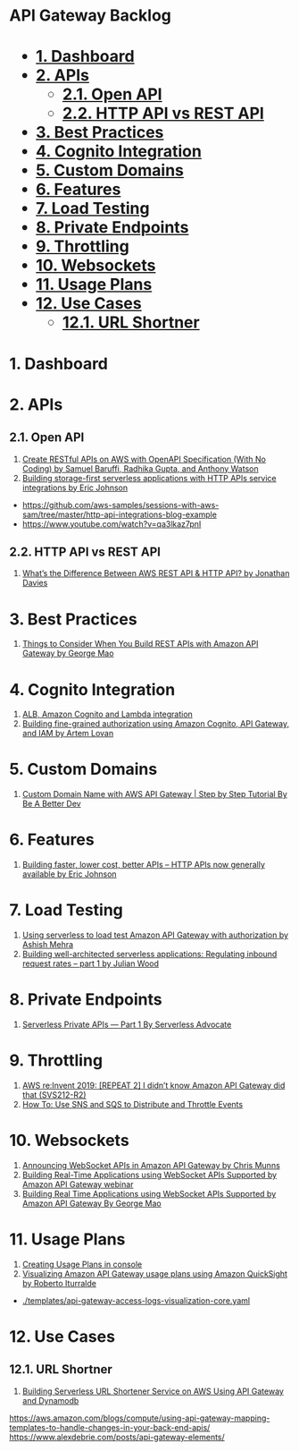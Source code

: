 <H1> API Gateway Backlog<H1>

<!-- TOC -->

- [1. Dashboard](#1-dashboard)
- [2. APIs](#2-apis)
  - [2.1. Open API](#21-open-api)
  - [2.2. HTTP API vs REST API](#22-http-api-vs-rest-api)
- [3. Best Practices](#3-best-practices)
- [4. Cognito Integration](#4-cognito-integration)
- [5. Custom Domains](#5-custom-domains)
- [6. Features](#6-features)
- [7. Load Testing](#7-load-testing)
- [8. Private Endpoints](#8-private-endpoints)
- [9. Throttling](#9-throttling)
- [10. Websockets](#10-websockets)
- [11. Usage Plans](#11-usage-plans)
- [12. Use Cases](#12-use-cases)
  - [12.1. URL Shortner](#121-url-shortner)

<!-- /TOC -->

# 1. Dashboard

# 2. APIs

## 2.1. Open API

1. [Create RESTful APIs on AWS with OpenAPI Specification (With No Coding) by Samuel Baruffi, Radhika Gupta, and Anthony Watson](https://aws.amazon.com/blogs/opensource/create-restful-apis-on-aws-with-openapi-specification-with-no-coding/)
1. [Building storage-first serverless applications with HTTP APIs service integrations by Eric Johnson](https://aws.amazon.com/blogs/compute/building-storage-first-applications-with-http-apis-service-integrations/)
- https://github.com/aws-samples/sessions-with-aws-sam/tree/master/http-api-integrations-blog-example
- https://www.youtube.com/watch?v=qa3lkaz7pnI

## 2.2. HTTP API vs REST API

1. [What’s the Difference Between AWS REST API & HTTP API? by Jonathan Davies](https://www.youtube.com/watch?v=O8RKpHQt6l4)

# 3. Best Practices

1. [Things to Consider When You Build REST APIs with Amazon API Gateway by George Mao](https://aws.amazon.com/blogs/architecture/things-to-consider-when-you-build-rest-apis-with-amazon-api-gateway/)

# 4. Cognito Integration

1. [ALB, Amazon Cognito and Lambda integration](https://serverlessland.com/patterns/alb-cognito-lambda)
1. [Building fine-grained authorization using Amazon Cognito, API Gateway, and IAM by Artem Lovan](https://aws.amazon.com/blogs/security/building-fine-grained-authorization-using-amazon-cognito-api-gateway-and-iam/)

# 5. Custom Domains

1. [Custom Domain Name with AWS API Gateway | Step by Step Tutorial By Be A Better Dev](https://www.youtube.com/watch?v=ESei6XQ7dMg)

# 6. Features

1. [Building faster, lower cost, better APIs – HTTP APIs now generally available by Eric Johnson](https://aws.amazon.com/blogs/compute/building-better-apis-http-apis-now-generally-available/)

# 7. Load Testing

1. [Using serverless to load test Amazon API Gateway with authorization by Ashish Mehra](https://aws.amazon.com/blogs/compute/using-serverless-to-load-test-amazon-api-gateway-with-authorization/)
1. [Building well-architected serverless applications: Regulating inbound request rates – part 1 by Julian Wood](https://aws.amazon.com/blogs/compute/building-well-architected-serverless-applications-regulating-inbound-request-rates-part-1/)

# 8. Private Endpoints

1. [Serverless Private APIs — Part 1 By Serverless Advocate](https://levelup.gitconnected.com/serverless-private-apis-60749934b161)

# 9. Throttling

1. [AWS re:Invent 2019: [REPEAT 2] I didn’t know Amazon API Gateway did that (SVS212-R2)](https://www.youtube.com/watch?v=yfJZc3sJZ8E)
2. [How To: Use SNS and SQS to Distribute and Throttle Events](https://www.jeremydaly.com/how-to-use-sns-and-sqs-to-distribute-and-throttle-events/)

# 10. Websockets

1. [Announcing WebSocket APIs in Amazon API Gateway by Chris Munns](https://aws.amazon.com/blogs/compute/announcing-websocket-apis-in-amazon-api-gateway/)
4. [Building Real-Time Applications using WebSocket APIs Supported by Amazon API Gateway webinar](https://aws.amazon.com/blogs/compute/announcing-websocket-apis-in-amazon-api-gateway/)
3. [Building Real Time Applications using WebSocket APIs Supported by Amazon API Gateway By George Mao](https://pages.awscloud.com/Building-Real-Time-Applications-using-WebSocket-APIs-Supported-by-Amazon-API-Gateway_1211-SRV_OD.html)

# 11. Usage Plans

1. [Creating Usage Plans in console](https://aws.amazon.com/blogs/aws/new-usage-plans-for-amazon-api-gateway/)
2. [Visualizing Amazon API Gateway usage plans using Amazon QuickSight by Roberto Iturralde](https://aws.amazon.com/blogs/compute/visualizing-amazon-api-gateway-usage-plans-using-amazon-quicksight/)
- [./templates/api-gateway-access-logs-visualization-core.yaml](api-gateway-access-logs-visualization-core.template)

# 12. Use Cases

## 12.1. URL Shortner

1. [Building Serverless URL Shortener Service on AWS Using API Gateway and Dynamodb](https://dev.to/aws-builders/building-serverless-url-shortener-service-on-aws-1895)

https://aws.amazon.com/blogs/compute/using-api-gateway-mapping-templates-to-handle-changes-in-your-back-end-apis/
https://www.alexdebrie.com/posts/api-gateway-elements/